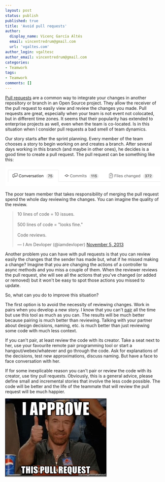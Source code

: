 ```yaml
---
layout: post
status: publish
published: true
title: 'Avoid pull requests'
author:
  display_name: Vicenç García Altés
  email: vincentredrum@gmail.com
  url: 'vgaltes.com'
author_login: vgaltesc
author_email: vincentredrum@gmail.com
categories:
- Teamwork
tags:
- Teamwork
comments: []
---
```

[Pull requests](https://help.github.com/articles/about-pull-requests/) are a common way to integrate your changes in another repository or branch in an Open Source project. They allow the receiver of the pull request to easily view and review the changes you made. Pull requests are great, especially when your team is not event not colocated, but in different time zones. It seems that their popularity has extended to enterprise projects as well, even when the team is co-located. Is in this situation when I consider pull requests a bad smell of team dynamics.

Our story starts after the sprint planning. Every member of the team chooses a story to begin working on and creates a branch. After several days working in this branch (and maybe in other ones), he decides is a good time to create a pull request. The pull request can be something like this:

![giant pull request](/images/giant-pull-request.png)

The poor team member that takes responsibility of merging the pull request spend the whole day reviewing the changes. You can imagine the quality of the review.

<blockquote class="twitter-tweet" data-lang="en"><p lang="en" dir="ltr">10 lines of code = 10 issues.<br><br>500 lines of code = &quot;looks fine.&quot;<br><br>Code reviews.</p>&mdash; I Am Devloper (@iamdevloper) <a href="https://twitter.com/iamdevloper/status/397664295875805184">November 5, 2013</a></blockquote>
<script async src="//platform.twitter.com/widgets.js" charset="utf-8"></script>

Another problem you can have with pull requests is that you can review easily the changes that the sender has made but, what if he missed making a change? Imagine that you are changing the actions of a controller to async methods and you miss a couple of them. When the reviewer reviews the pull request, she will see all the actions that you've changed (or added or removed) but it won't be easy to spot those actions you missed to update.

So, what can you do to improve this situation?

The first option is to avoid the necessity of reviewing changes. Work in pairs when you develop a new story. I know that you can't [pair](https://www.thoughtworks.com/insights/blog/pairing-are-you-doing-it-wrong) all the time but use this tool as much as you can. The results will be much better because pairing is much better than reviewing. Talking with your partner about design decisions, naming, etc. is much better than just reviewing some code with much less context.

If you can't pair, at least review the code with its creator. Take a seat next to her, use your favourite remote pair programming tool or start a hangout/webex/whatever and go through the code. Ask for explanations of the decisions, test new approximations, discuss naming. But have a face to face conversation with her.

If for some inexplicable reason you can't pair or review the code with its creator, use tiny pull requests. Obviously, this is a general advice, please define small and incremental stories that involve the less code possible. The code will be better and the life of the teammate that will review the pull request will be much happier.

![I approve this pull request](/images/chuck-norris-pull-request.jpg)
